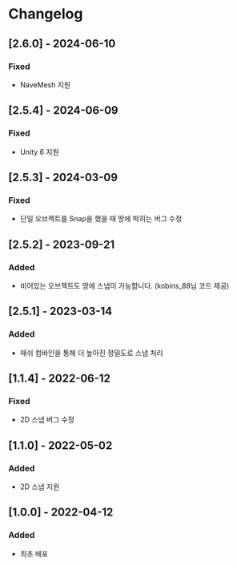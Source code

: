 # Changelog
## [2.6.0] - 2024-06-10
### Fixed
- NaveMesh 지원

## [2.5.4] - 2024-06-09
### Fixed
- Unity 6 지원

## [2.5.3] - 2024-03-09
### Fixed
- 단일 오브젝트를 Snap을 했을 때 땅에 박히는 버그 수정

## [2.5.2] - 2023-09-21
### Added
- 비어있는 오브젝트도 땅에 스냅이 가능합니다. (kobins_88님 코드 제공)

## [2.5.1] - 2023-03-14
### Added
- 매쉬 컴바인을 통해 더 높아진 정밀도로 스냅 처리

## [1.1.4] - 2022-06-12
### Fixed
- 2D 스냅 버그 수정

## [1.1.0] - 2022-05-02
### Added
- 2D 스냅 지원

## [1.0.0] - 2022-04-12
### Added
- 최초 배포